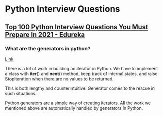 # Python Interview Questions

## [Top 100 Python Interview Questions You Must Prepare In 2021 - Edureka](https://www.edureka.co/blog/interview-questions/python-interview-questions/)

### What are the generators in python?

[Link](https://www.programiz.com/python-programming/generator)

There is a lot of work in building an iterator in Python. We have to implement a class with __iter__() and __next__() method, keep track of internal states, and raise StopIteration when there are no values to be returned.

This is both lengthy and counterintuitive. Generator comes to the rescue in such situations.

Python generators are a simple way of creating iterators. All the work we mentioned above are automatically handled by generators in Python.

